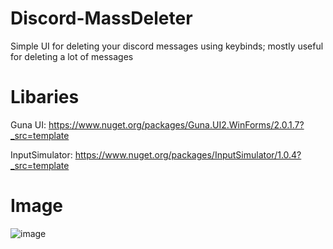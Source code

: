 # Discord-MassDeleter
Simple UI for deleting your discord messages using keybinds; mostly useful for deleting a lot of messages                                                                                                         

# Libaries
Guna UI: https://www.nuget.org/packages/Guna.UI2.WinForms/2.0.1.7?_src=template                                                                                           

InputSimulator: https://www.nuget.org/packages/InputSimulator/1.0.4?_src=template

# Image
![image](https://user-images.githubusercontent.com/75084509/122310043-7fabec80-cedd-11eb-8010-78d686a46759.png)
